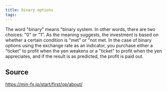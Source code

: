 ```yaml
---
title: binary options
tags: 
---
```


The word "binary" means "binary system. In other words, there are two choices: "0" or "1". As the meaning suggests, the investment is based on whether a certain condition is "met" or "not met. In the case of binary options using the exchange rate as an indicator, you purchase either a "ticket" to profit when the yen weakens or a "ticket" to profit when the yen appreciates, and if the result is as predicted, the profit is paid out.

## Source
https://min-fx.jp/start/first/op/about/